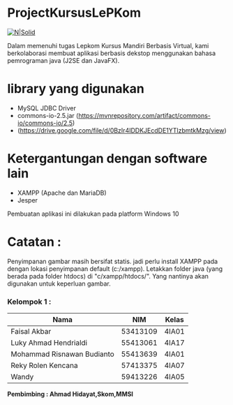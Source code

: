 # ProjectKursusLePKom

[![N|Solid](http://lepkom.gunadarma.ac.id//template/templateKecot/images/index_02.jpg)](http://vm.lepkom.gunadarma.ac.id/)

Dalam memenuhi tugas Lepkom Kursus Mandiri Berbasis Virtual, kami berkolaborasi membuat aplikasi berbasis dekstop menggunakan bahasa pemrograman java (J2SE dan JavaFX).

# library yang digunakan
  - MySQL JDBC Driver
  - commons-io-2.5.jar (https://mvnrepository.com/artifact/commons-io/commons-io/2.5)
  - (https://drive.google.com/file/d/0BzIr4IDDKJEcdDE1YTlzbmtkMzg/view)

# Ketergantungan dengan software lain
  - XAMPP (Apache dan MariaDB)
  - Jesper

Pembuatan aplikasi ini dilakukan pada platform Windows 10

# Catatan :
Penyimpanan gambar masih bersifat statis. jadi perlu install XAMPP pada dengan lokasi penyimpanan default (c:/xampp).
Letakkan folder java (yang berada pada folder htdocs) di "c/xampp/htdocs/". Yang nantinya akan digunakan untuk keperluan gambar.

### Kelompok 1 :

| Nama | NIM | Kelas |
| ------ | ------ | ------ |
| Faisal Akbar | 53413109 | 4IA01 |
| Luky Ahmad Hendrialdi   | 55413061 | 4IA17 |
| Mohammad Risnawan Budianto | 55413639 | 4IA01 |
| Reky Rolen Kencana | 57413375 | 4IA07 |
| Wandy | 59413226 | 4IA05 |

**Pembimbing : Ahmad Hidayat,Skom,MMSI**

